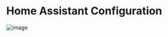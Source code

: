 # Home Assistant Configuration

![image](https://github.com/user-attachments/assets/d2cdcc69-4e01-4411-9a28-36e03dbbe35d)


